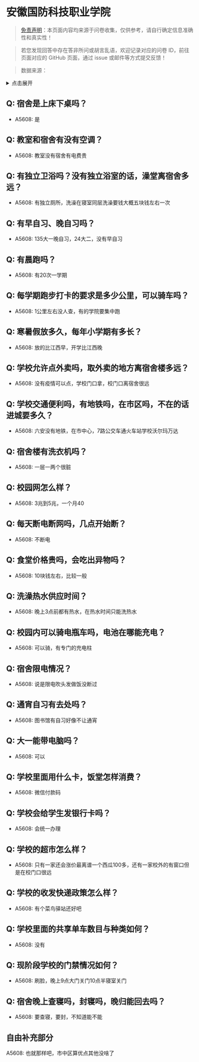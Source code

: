 # 安徽国防科技职业学院

> [免责声明](https://colleges.chat/#_3)：本页面内容均来源于问卷收集，仅供参考，请自行确定信息准确性和真实性！

> 若您发现回答中存在答非所问或胡言乱语，欢迎记录对应的问卷 ID，前往页面对应的 GitHub 页面，通过 issue 或邮件等方式提交反馈！

> 数据来源：

<details><summary>点击展开</summary>
<ul>
<li>A5608: 3352560977@qq.com (2022 年 06 月)</li>
</ul>
</details>

## Q: 宿舍是上床下桌吗？

- A5608: 是

## Q: 教室和宿舍有没有空调？

- A5608: 教室没有宿舍有电费贵

## Q: 有独立卫浴吗？没有独立浴室的话，澡堂离宿舍多远？

- A5608: 有独立厕所，洗澡在寝室同层洗澡要钱大概五块钱左右一次

## Q: 有早自习、晚自习吗？

- A5608: 135大一晚自习，24大二，没有早自习

## Q: 有晨跑吗？

- A5608: 有20次一学期

## Q: 每学期跑步打卡的要求是多少公里，可以骑车吗？

- A5608: 1公里左右没人查，有的学院要集中跑

## Q: 寒暑假放多久，每年小学期有多长？

- A5608: 放的比江西早，开学比江西晚

## Q: 学校允许点外卖吗，取外卖的地方离宿舍楼多远？

- A5608: 没有疫情可以点，学校门口拿，校门口离宿舍很远

## Q: 学校交通便利吗，有地铁吗，在市区吗，不在的话进城要多久？

- A5608: 六安没有地铁，在市中心，7路公交车通火车站学校沃尔玛万达

## Q: 宿舍楼有洗衣机吗？

- A5608: 一层一两个很脏

## Q: 校园网怎么样？

- A5608: 3兆到5兆，一个月40

## Q: 每天断电断网吗，几点开始断？

- A5608: 不断电

## Q: 食堂价格贵吗，会吃出异物吗？

- A5608: 10块钱左右，比较一般

## Q: 洗澡热水供应时间？

- A5608: 晚上3点前都有热水，在热水时间只能洗热水

## Q: 校园内可以骑电瓶车吗，电池在哪能充电？

- A5608: 可以骑，有专门的充电柱

## Q: 宿舍限电情况？

- A5608: 说是限电吹头发做饭没断过

## Q: 通宵自习有去处吗？

- A5608: 图书馆有自习好像不让通宵

## Q: 大一能带电脑吗？

- A5608: 可以

## Q: 学校里面用什么卡，饭堂怎样消费？

- A5608: 微信付款码

## Q: 学校会给学生发银行卡吗？

- A5608: 会统一办理

## Q: 学校的超市怎么样？

- A5608: 只有一家还会涨价最离谱一个西瓜100多，还有一家校外的有窗口但是在校门口很远

## Q: 学校的收发快递政策怎么样？

- A5608: 有个菜鸟驿站还好吧

## Q: 学校里面的共享单车数目与种类如何？

- A5608: 没有

## Q: 现阶段学校的门禁情况如何？

- A5608: 刷脸，晚上9点大门关门10点半寝室关门

## Q: 宿舍晚上查寝吗，封寝吗，晚归能回去吗？

- A5608: 要查寝，要封，不知道能不能

## 自由补充部分

A5608: 也就那样吧，市中区算优点其他没啥了